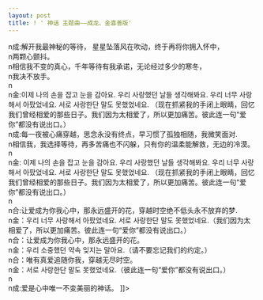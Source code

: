 ```yaml
---
layout: post
title: ! ' 神话 主题曲——成龙、金喜善版'
---
```


<p>n成:解开我最神秘的等待， 星星坠落风在吹动，终于再将你拥入怀中，<br />n两颗心颤抖。<br />n相信我不变的真心，千年等待有我承诺，无论经过多少的寒冬，<br />n我决不放手。<br />n<br />n金:이제 나의 손을 잡고 눈을 감아요. 우리 사랑했던 날들 생각해봐요. 우리 너무 사랑해서 아팠었네요. 서로 사랑한단 말도 못했었네요. （现在抓紧我的手闭上眼睛，回忆我们曾经相爱的那些日子。我们因为太相爱了，所以更加痛苦。彼此连一句“爱你”都没有说出口。）<br />n成:每一夜被心痛穿越，思念永没有终点，早习惯了孤独相随，我微笑面对.<br />n相信我，我选择等待，再多苦痛也不闪躲，只有你的温柔能解救，无边的冷漠。<br />n<br />n金: 이제 나의 손을 잡고 눈을 감아요. 우리 사랑했던 날들 생각해봐요. 우리 너무 사랑해서 아팠었네요. 서로 사랑한단 말도 못했었네요. （现在抓紧我的手闭上眼睛，回忆我们曾经相爱的那些日子。我们因为太相爱了，所以更加痛苦。彼此连一句“爱你”都没有说出口。）<br />n<br />n合:让爱成为你我心中，那永远盛开的花，穿越时空绝不低头永不放弃的梦.<br />n金：우리 너무 사랑해서 아팠었네요. 서로 사랑한단 말도 못했었네요.（我们因为太相爱了，所以更加痛苦。彼此连一句“爱你”都没有说出口。）<br />n合：让爱成为你我心中，那永远盛开的花。<br />n金：우리 소중했던 약속 잊지는 말아요.（请不要忘记我们的约定。）<br />n合：唯有真爱追随你我，穿越无尽时空。<br />n金：서로 사랑한단 말도 못했었네요.（彼此连一句“爱你”都没有说出口。）<br />n<br />n成:爱是心中唯一不变美丽的神话。 ]]&gt;</p>

